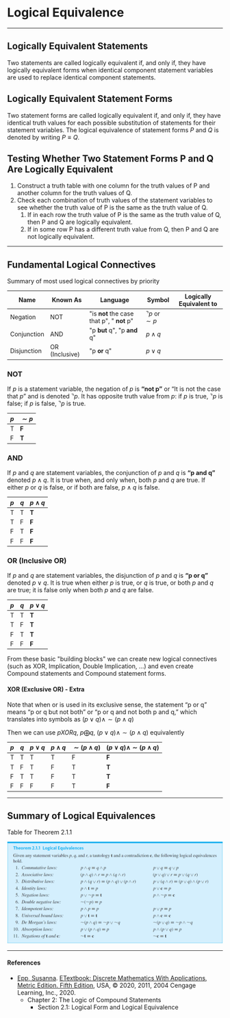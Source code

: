# Logical Equivalence

---

## Logically Equivalent Statements
Two statements are called logically equivalent if, and only if, they have logically
equivalent forms when identical component statement variables are used to
replace identical component statements.

## Logically Equivalent Statement Forms
Two statement forms are called logically equivalent if, and only if, they have identical
truth values for each possible substitution of statements for their statement
variables. The logical equivalence of statement forms $P$ and $Q$ is denoted by writing $P \equiv Q$.

## Testing Whether Two Statement Forms P and Q Are Logically Equivalent
1. Construct a truth table with one column for the truth values of P and another column for the truth values of Q.
2. Check each combination of truth values of the statement variables to see whether the truth value of P is the same as the truth value of Q.
   1. If in each row the truth value of P is the same as the truth value of Q, then P and Q are logically equivalent.
   2. If in some row P has a different truth value from Q, then P and Q are not logically equivalent.

---

## Fundamental Logical Connectives

Summary of most used logical connectives by priority 

| **Name**      | **Known As**       | **Language**                               | **Symbol**                | **Logically Equivalent to**                     |
|---------------|--------------------|--------------------------------------------|---------------------------|-------------------------------------------------|
| Negation      | NOT                | "is **not** the case that p", " **not** p" | $\urcorner p$ or $\sim p$ |                                                 |
| Conjunction   | AND                | "p **but** q", "p **and** q"               | $p \wedge q$              |                                                 |
| Disjunction   | OR (Inclusive)     | "p **or** q"                               | $p \vee q$                |                                                 |

### NOT
If $p$ is a statement variable, the negation of $p$ is **“not p”** or “It is not the case that $p$”
and is denoted $\urcorner p$. It has opposite truth value from $p$: if $p$ is true, $\urcorner p$ is false; if $p$ is
false, $\urcorner p$ is true.

| $p$ | $\sim p$ |
|-----|----------|
| T   | **F**    |
| F   | **T**    |


### AND
If $p$ and $q$ are statement variables, the conjunction of $p$ and $q$ is **“p and q”** denoted 
$p \wedge q$. It is true when, and only when, both $p$ and $q$ are true. If either $p$ or $q$ is false, 
or if both are false, $p \wedge q$ is false.

| $p$ | $q$ | $p \wedge q$ |
|-----|-----|--------------|
| T   | T   | **T**        |
| T   | F   | **F**        |
| F   | T   | **F**        |
| F   | F   | **F**        |


### OR (Inclusive OR)
If $p$ and $q$ are statement variables, the disjunction of $p$ and $q$ is **“p or q”** denoted
$p \vee q$. It is true when either $p$ is true, or $q$ is true, or both $p$ and $q$ are true; it is false
only when both $p$ and $q$ are false.

| $p$ | $q$ | $p \vee q$ |
|-----|-----|------------|
| T   | T   | **T**      |
| T   | F   | **T**      |
| F   | T   | **T**      |
| F   | F   | **F**      |


From these basic "building blocks" we can create new logical connectives (such as XOR, Implication, Double Implication, ...) and even
create Compound statements and Compound statement forms.

#### XOR (Exclusive OR) - Extra
Note that when or is used in its exclusive sense, the statement “p or q” means “p or q but not both” or “p or q and
not both p and q,” which translates into symbols as $(p \vee q) \wedge \sim (p \wedge q)$

Then we can use $p XOR q$, $p \bigoplus q$, $(p \vee q) \wedge \sim (p \wedge q)$ equivalently

| $p$ | $q$ | $p \vee q$ | $p \wedge q$ | $\sim (p \wedge q)$ | $(p \vee q) \wedge \sim (p \wedge q)$ |
|-----|-----|------------|--------------|---------------------|---------------------------------------|
| T   | T   | T          | T            | F                   | **F**                                 |
| T   | F   | T          | F            | T                   | **T**                                 |
| F   | T   | T          | F            | T                   | **T**                                 |
| F   | F   | F          | F            | T                   | **F**                                 |

---

## Summary of Logical Equivalences

Table for Theorem 2.1.1

![Logical Equivalence](../Resources/logicalequivalence.png)

---

#### References
* [Epp, Susanna](https://condor.depaul.edu/~sepp/). [ETextbook: Discrete Mathematics With Applications, Metric Edition. Fifth Edition](https://condor.depaul.edu/~sepp/DM5e.htm), USA, © 2020, 2011, 2004 Cengage Learning, Inc., 2020.
  * Chapter 2: The Logic of Compound Statements 
    * Section 2.1: Logical Form and Logical Equivalence

